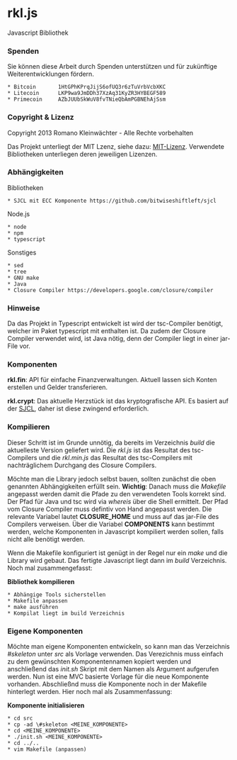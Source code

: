 rkl.js
===

Javascript Bibliothek

### Spenden
Sie können diese Arbeit durch Spenden unterstützen und für zukünftige
Weiterentwicklungen fördern.

    * Bitcoin		1HtGPhKPrqJijS6ofUQ3r6zTuVrbVcbXKC
    * Litecoin		LKP9wa9JmDDh37XzAq31KyZR3HYBEGF589
    * Primecoin		AZbJUUbSkWuV8fvTNieQbAmPGBNEhAjSsm

### Copyright & Lizenz
Copyright 2013 Romano Kleinwächter - Alle Rechte vorbehalten

Das Projekt unterliegt der MIT Lzenz, siehe dazu:
[MIT-Lizenz](http://de.wikipedia.org/wiki/MIT-Lizenz).
Verwendete Bibliotheken unterliegen deren jeweiligen Lizenzen.

### Abhängigkeiten
Bibliotheken

    * SJCL mit ECC Komponente https://github.com/bitwiseshiftleft/sjcl

Node.js

    * node
    * npm
    * typescript

Sonstiges

    * sed
    * tree
    * GNU make
    * Java
    * Closure Compiler https://developers.google.com/closure/compiler

### Hinweise
Da das Projekt in Typescript entwickelt ist wird der tsc-Compiler
benötigt, welcher im Paket typescript mit enthalten ist. Da zudem der
Closure Compiler verwendet wird, ist Java nötig, denn der Compiler
liegt in einer jar-File vor.

### Komponenten
**rkl.fin**: API für einfache Finanzverwaltungen. Aktuell lassen sich
Konten erstellen und Gelder transferieren.

**rkl.crypt**: Das aktuelle Herzstück ist das kryptografische API. Es
basiert auf der [SJCL](https://github.com/bitwiseshiftleft/sjcl), daher
ist diese zwingend erforderlich.

### Kompilieren
Dieser Schritt ist im Grunde unnötig, da bereits im Verzeichnis *build*
die aktuelleste Version geliefert wird. Die *rkl.js* ist das Resultat
des tsc-Compilers und die *rkl.min.js* das Resultat des tsc-Compilers
mit nachträglichem Durchgang des Closure Compilers.

Möchte man die Library jedoch selbst bauen, sollten zunächst die oben
genannten Abhängigkeiten erfüllt sein. **Wichtig**: Danach muss die
*Makefile* angepasst werden damit die Pfade zu den verwendeten Tools
korrekt sind. Der Pfad für Java und tsc wird via *whereis* über
die Shell ermittelt. Der Pfad vom Closure Compiler muss defintiv von
Hand angepasst werden. Die relevante Variabel lautet **CLOSURE_HOME**
und muss auf das jar-File des Compilers verweisen. Über die Variabel
**COMPONENTS** kann bestimmt werden, welche Komponenten in Javascript
kompiliert werden sollen, falls nicht alle benötigt werden.

Wenn die Makefile konfiguriert ist genügt in der Regel nur ein *make*
und die Library wird gebaut. Das fertigte Javascript liegt dann im
*build* Verzeichnis. Noch mal zusammengefasst:

**Bibliothek kompilieren**

    * Abhängige Tools sicherstellen
    * Makefile anpassen
    * make ausführen
    * Kompilat liegt im build Verzeichnis

### Eigene Komponenten
Möchte man eigene Komponenten entwickeln, so kann man das Verzeichnis
*#skeleton* unter *src* als Vorlage verwenden. Das Verezichnis
muss einfach zu dem gewünschten Komponentennamen kopiert werden und
anschließend das *init.sh* Skript mit dem Namen als Argument aufgerufen
werden. Nun ist eine MVC basierte Vorlage für die neue Komponente
vorhanden. Abschließnd muss die Komponente noch in der Makefile
hinterlegt werden. Hier noch mal als Zusammenfassung:

**Komponente initialisieren**

    * cd src
    * cp -ad \#skeleton <MEINE_KOMPONENTE>
    * cd <MEINE_KOMPONENTE>
    * ./init.sh <MEINE_KOMPONENTE>
    * cd ../..
    * vim Makefile (anpassen)

